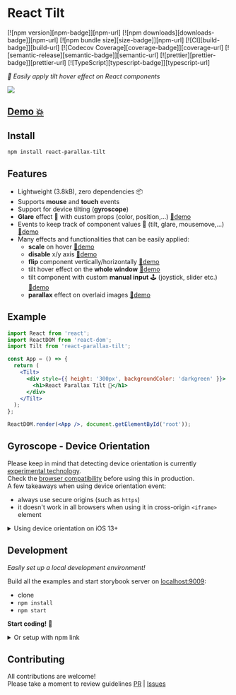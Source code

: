 # React Tilt

[![npm version][npm-badge]][npm-url]
[![npm downloads][downloads-badge]][npm-url]
[![npm bundle size][size-badge]][npm-url]
[![CI][build-badge]][build-url]
[![Codecov Coverage][coverage-badge]][coverage-url]
[![semantic-release][semantic-badge]][semantic-url]
[![prettier][prettier-badge]][prettier-url]
[![TypeScript][typescript-badge]][typescript-url]

_👀 Easily apply tilt hover effect on React components_

![](demo.gif)

## [Demo 💥](https://mkosir.github.io/react-parallax-tilt)

## Install

```bash
npm install react-parallax-tilt
```

## Features

- Lightweight (3.8kB), zero dependencies 📦
- Supports **mouse** and **touch** events
- Support for device tilting (**gyroscope**)
- **Glare** effect 🌟 with custom props (color, position,...) [🔗demo](https://mkosir.github.io/react-parallax-tilt/?path=/story/react-parallax-tilt--parallax-effect-glare-scale)
- Events to keep track of component values 📐 (tilt, glare, mousemove,...) [🔗demo](https://mkosir.github.io/react-parallax-tilt/?path=/story/react-parallax-tilt--events-all)
- Many effects and functionalities that can be easily applied:
  - **scale** on hover [🔗demo](https://mkosir.github.io/react-parallax-tilt/?path=/story/react-parallax-tilt--scale)
  - **disable** x/y axis [🔗demo](https://mkosir.github.io/react-parallax-tilt/?path=/story/react-parallax-tilt--tilt-disable-axis)
  - **flip** component vertically/horizontally [🔗demo](https://mkosir.github.io/react-parallax-tilt/?path=/story/react-parallax-tilt--flip-vh)
  - tilt hover effect on the **whole window** [🔗demo](https://mkosir.github.io/react-parallax-tilt/?path=/story/react-parallax-tilt--track-on-window)
  - tilt component with custom **manual input** 🕹 (joystick, slider etc.) [🔗demo](https://mkosir.github.io/react-parallax-tilt/?path=/story/react-parallax-tilt--tilt-manual-input)
  - **parallax** effect on overlaid images [🔗demo](https://mkosir.github.io/react-parallax-tilt/?path=/story/react-parallax-tilt--parallax-effect-img)

## Example

```jsx
import React from 'react';
import ReactDOM from 'react-dom';
import Tilt from 'react-parallax-tilt';

const App = () => {
  return (
    <Tilt>
      <div style={{ height: '300px', backgroundColor: 'darkgreen' }}>
        <h1>React Parallax Tilt 👀</h1>
      </div>
    </Tilt>
  );
};

ReactDOM.render(<App />, document.getElementById('root'));
```

## Gyroscope - Device Orientation

Please keep in mind that detecting device orientation is currently [experimental technology](https://developer.mozilla.org/en-US/docs/MDN/Contribute/Guidelines/Conventions_definitions#Experimental).  
Check the [browser compatibility](https://caniuse.com/#search=DeviceOrientation) before using this in production.  
A few takeaways when using device orientation event:

- always use secure origins (such as `https`)
- it doesn't work in all browsers when using it in cross-origin `<iframe>` element

<details>
<summary>Using device orientation on iOS 13+</summary>

Apple decided turning device motion and orientation off by default since iOS 12.2.  
With iOS 13+ permission API can be used to gain access to device orientation event.

When using gyroscope feature:

```jsx
<Tilt gyroscope={true}>
  <h1>React Parallax Tilt 👀</h1>
</Tilt>
```

it will present a permission dialog prompting the user to allow motion and orientation access at domain level:
![](device_orientation.jpg)

Note that user needs to take some action (like tapping a button) to be able to display the dialog (invoking dialog on page load is not possible).

</details>

## Development

_Easily set up a local development environment!_

Build all the examples and start storybook server on [localhost:9009](http://localhost:9009):

- clone
- `npm install`
- `npm start`

**Start coding!** 🎉

<details>
<summary>Or setup with npm link</summary>
Clone this repo on your machine, navigate to its location in the terminal and run:

```bash
npm install
npm link # link your local repo to your global packages
npm run build:watch # build the files and watch for changes
```

Clone project repo that you wish to test with react-parallax-tilt library and run:

```bash
npm install
npm link react-parallax-tilt # link your local copy into this project's node_modules
npm start
```

</details>

## Contributing

All contributions are welcome!  
Please take a moment to review guidelines [PR](.github/pull_request_template.md) | [Issues](https://github.com/mkosir/react-parallax-tilt/issues/new/choose)
